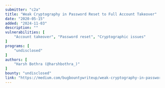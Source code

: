 ```yaml
---
submitter: "c2a"
title: "Weak Cryptography in Password Reset to Full Account Takeover"
date: "2020-05-15"
added: "2024-11-03"
description: ""
vulnerabilities: [
    "Account takeover", "Password reset", "Cryptographic issues"
]
programs: [
    "undisclosed"
]
authors: [
    "Harsh Bothra (@harshbothra_)"
]
bounty: "undisclosed"
link: "https://medium.com/bugbountywriteup/weak-cryptography-in-password-reset-to-full-account-takeover-fc61c75b36b9"
---
```




